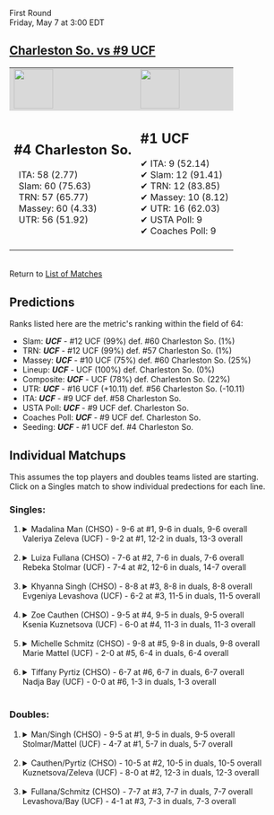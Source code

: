 First Round  
Friday, May 7 at 3:00 EDT
## [Charleston So. vs #9 UCF](https://www.ncaa.com/game/5833651) 

<table><tr style="background-color: #d9d9d9 !important"><td><img src="https://www.ncaa.com/sites/default/files/images/logos/schools/c/charleston-so.70.png" width="70" height="70" /></td><td><img src="https://www.ncaa.com/sites/default/files/images/logos/schools/u/ucf.70.png" width="70" height="70" /></td></tr><tr>
<td>  

<h2>#4 Charleston So.</h2>  
&nbsp; ITA: 58 (2.77)<br>  
&nbsp; Slam: 60 (75.63)<br>  
&nbsp; TRN: 57 (65.77)<br>  
&nbsp; Massey: 60 (4.33)<br>  
&nbsp; UTR: 56 (51.92)<br>  
<br>  

</td>
<td>  

<h2>#1 UCF</h2>  
&#10004; ITA: 9 (52.14)<br>  
&#10004; Slam: 12 (91.41)<br>  
&#10004; TRN: 12 (83.85)<br>  
&#10004; Massey: 10 (8.12)<br>  
&#10004; UTR: 16 (62.03)<br>  
&#10004; USTA Poll: 9<br>  
&#10004; Coaches Poll: 9<br>  
<br>  

</td>
</tr></table>  


<br>Return to [List of Matches](../index.md)  

## Predictions  

Ranks listed here are the metric's ranking within the field of 64:  
- Slam: ***UCF*** - #12 UCF (99%) def. #60 Charleston So. (1%)  
- TRN: ***UCF*** - #12 UCF (99%) def. #57 Charleston So. (1%)  
- Massey: ***UCF*** - #10 UCF (75%) def. #60 Charleston So. (25%)  
- Lineup: ***UCF*** - UCF (100%) def. Charleston So. (0%)  
- Composite: ***UCF*** - UCF (78%) def. Charleston So. (22%)  
- UTR: ***UCF*** - #16 UCF (+10.11) def. #56 Charleston So. (-10.11)  
- ITA: ***UCF*** - #9 UCF def. #58 Charleston So.  
- USTA Poll: ***UCF*** - #9 UCF def. Charleston So.  
- Coaches Poll: ***UCF*** - #9 UCF def. Charleston So.  
- Seeding: ***UCF*** - #1 UCF def. #4 Charleston So.  

## Individual Matchups  
This assumes the top players and doubles teams listed are starting.  
Click on a Singles match to show individual predections for each line.  

### Singles:  

<ol>
<li><details>
<summary markdown="span">Madalina Man (CHSO) - 9-6 at #1, 9-6 in duals, 9-6 overall<br>Valeriya Zeleva (UCF) - 9-2 at #1, 12-2 in duals, 13-3 overall</summary>
<h4>Predictions</h4><ul>
<li>Slam: <b><i>UCF</i></b> - Zeleva (98%) def. Man (2%)</li>  
<li>TRN: <b><i>UCF</i></b> - Zeleva (99%) def. Man (1%)</li>  
<li>Massey: <b><i>UCF</i></b> - Zeleva (75%) def. Man (25%)</li>  
<li>UTR: <b><i>UCF</i></b> - Zeleva (97%) def. Man (3%)</li>  
<li>Composite: <b><i>UCF</i></b> - Zeleva (92%) def. Man (8%)</li>  
<li>ITA: <b><i>UCF</i></b> - Zeleva (22.66) def. Man (1.99)</li>  
</ul>
</details>&nbsp;</li>
<li><details>
<summary markdown="span">Luiza Fullana (CHSO) - 7-6 at #2, 7-6 in duals, 7-6 overall<br>Rebeka Stolmar (UCF) - 7-4 at #2, 12-6 in duals, 14-7 overall</summary>
<h4>Predictions</h4><ul>
<li>Slam: <b><i>UCF</i></b> - Stolmar (98%) def. Fullana (2%)</li>  
<li>TRN: <b><i>UCF</i></b> - Stolmar (99%) def. Fullana (1%)</li>  
<li>Massey: <b><i>UCF</i></b> - Stolmar (75%) def. Fullana (25%)</li>  
<li>UTR: <b><i>UCF</i></b> - Stolmar (96%) def. Fullana (4%)</li>  
<li>Composite: <b><i>UCF</i></b> - Stolmar (92%) def. Fullana (8%)</li>  
<li>ITA: <b><i>UCF</i></b> - Stolmar (15.81) def. Fullana (1.91)</li>  
</ul>
</details>&nbsp;</li>
<li><details>
<summary markdown="span">Khyanna Singh (CHSO) - 8-8 at #3, 8-8 in duals, 8-8 overall<br>Evgeniya Levashova (UCF) - 6-2 at #3, 11-5 in duals, 11-5 overall</summary>
<h4>Predictions</h4><ul>
<li>Slam: <b><i>UCF</i></b> - Levashova (98%) def. Singh (2%)</li>  
<li>TRN: <b><i>UCF</i></b> - Levashova (99%) def. Singh (1%)</li>  
<li>Massey: <b><i>UCF</i></b> - Levashova (75%) def. Singh (25%)</li>  
<li>UTR: <b><i>UCF</i></b> - Levashova (98%) def. Singh (2%)</li>  
<li>Composite: <b><i>UCF</i></b> - Levashova (92%) def. Singh (8%)</li>  
<li>ITA: <b><i>UCF</i></b> - Levashova (4.48) def. Singh (1.60)</li>  
</ul>
</details>&nbsp;</li>
<li><details>
<summary markdown="span">Zoe Cauthen (CHSO) - 9-5 at #4, 9-5 in duals, 9-5 overall<br>Ksenia Kuznetsova (UCF) - 6-0 at #4, 11-3 in duals, 11-3 overall</summary>
<h4>Predictions</h4><ul>
<li>Slam: <b><i>UCF</i></b> - Kuznetsova (99%) def. Cauthen (1%)</li>  
<li>TRN: <b><i>UCF</i></b> - Kuznetsova (99%) def. Cauthen (1%)</li>  
<li>Massey: <b><i>UCF</i></b> - Kuznetsova (75%) def. Cauthen (25%)</li>  
<li>UTR: <b><i>UCF</i></b> - Kuznetsova (98%) def. Cauthen (2%)</li>  
<li>Composite: <b><i>UCF</i></b> - Kuznetsova (93%) def. Cauthen (7%)</li>  
<li>ITA: <b><i>UCF</i></b> - Kuznetsova (3.33) def. Cauthen (2.15)</li>  
</ul>
</details>&nbsp;</li>
<li><details>
<summary markdown="span">Michelle Schmitz (CHSO) - 9-8 at #5, 9-8 in duals, 9-8 overall<br>Marie Mattel (UCF) - 2-0 at #5, 6-4 in duals, 6-4 overall</summary>
<h4>Predictions</h4><ul>
<li>Slam: <b><i>UCF</i></b> - Mattel (98%) def. Schmitz (2%)</li>  
<li>TRN: <b><i>UCF</i></b> - Mattel (99%) def. Schmitz (1%)</li>  
<li>Massey: <b><i>UCF</i></b> - Mattel (75%) def. Schmitz (25%)</li>  
<li>UTR: <b><i>UCF</i></b> - Mattel (97%) def. Schmitz (3%)</li>  
<li>Composite: <b><i>UCF</i></b> - Mattel (92%) def. Schmitz (8%)</li>  
<li>ITA: <b><i>UCF</i></b> - Mattel (2.00) def. Schmitz (1.70)</li>  
</ul>
</details>&nbsp;</li>
<li><details>
<summary markdown="span">Tiffany Pyrtiz (CHSO) - 6-7 at #6, 6-7 in duals, 6-7 overall<br>Nadja Bay (UCF) - 0-0 at #6, 1-3 in duals, 1-3 overall</summary>
<h4>Predictions</h4><ul>
<li>Slam: <b><i>CHSO</i></b> - Pyrtiz (100%) def. Bay (0%)</li>  
<li>TRN: <b><i>CHSO</i></b> - Pyrtiz (100%) def. Bay (0%)</li>  
<li>UTR: <b><i>CHSO</i></b> - Pyrtiz (100%) def. Bay (0%)</li>  
<li>Composite: <b><i>CHSO</i></b> - Pyrtiz (93%) def. Bay (7%)</li>  
<li>ITA: <b><i>CHSO</i></b> - Pyrtiz (1.53) def. Bay (0.00)</li>  
</ul>
</details>&nbsp;</li>
</ol>

### Doubles:  

<ol>
<li><details>
<summary markdown="span">Man/Singh (CHSO) - 9-5 at #1, 9-5 in duals, 9-5 overall<br>Stolmar/Mattel (UCF) - 4-7 at #1, 5-7 in duals, 5-7 overall</summary>
<br>Sorry, we don't have any metrics for this match
</details>&nbsp;</li>
<li><details>
<summary markdown="span">Cauthen/Pyrtiz (CHSO) - 10-5 at #2, 10-5 in duals, 10-5 overall<br>Kuznetsova/Zeleva (UCF) - 8-0 at #2, 12-3 in duals, 12-3 overall</summary>
<br>Sorry, we don't have any metrics for this match
</details>&nbsp;</li>
<li><details>
<summary markdown="span">Fullana/Schmitz (CHSO) - 7-7 at #3, 7-7 in duals, 7-7 overall<br>Levashova/Bay (UCF) - 4-1 at #3, 7-3 in duals, 7-3 overall</summary>
<br>Sorry, we don't have any metrics for this match
</details>&nbsp;</li>
</ol>